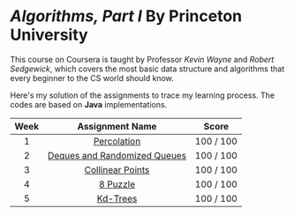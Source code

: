# *Algorithms, Part I* By Princeton University
This course on Coursera is taught by Professor *Kevin Wayne* and *Robert Sedgewick*, which covers the most basic data structure and algorithms that every beginner to the CS world should know.

Here's my solution of the assignments to trace my learning process. The codes are based on __Java__ implementations.

Week  | Assignment Name  | Score
:----: | :-----: | ------ 
1  | [Percolation](https://github.com/neekoleung/coursera-algorithms-by-princeton/tree/master/percolation) | 100 / 100
2  | [Deques and Randomized Queues](https://github.com/neekoleung/coursera-algorithms-by-princeton/tree/master/queues) | 100 / 100 
3  | [Collinear Points](https://github.com/neekoleung/coursera-algorithms-by-princeton/tree/master/collinear) | 100 / 100
4  | [8 Puzzle](https://github.com/neekoleung/coursera-algorithms-by-princeton/tree/master/8puzzle) | 100 / 100
5  | [Kd-Trees](https://github.com/neekoleung/coursera-algorithms-by-princeton/tree/master/kdtree) | 100 / 100
